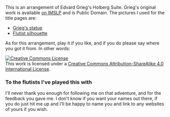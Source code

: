 This is an arrangement of Edvard Grieg's Holberg Suite. Grieg's original work is available [on IMSLP](https://imslp.org/wiki/Holberg_Suite,_Op.40_(Grieg,_Edvard)) and is Public Domain. The pictures I used for the title pages are:

* [Grieg's statue](https://pixabay.com/photos/bergen-norway-exterior-europe-2377432/)
* [Flutist silhouette](https://pixabay.com/vectors/flute-player-flautist-flutist-piper-160045/)

As for this arrangement, play it if you like, and if you do please say where you got it from. In other words:

<a rel="license" href="http://creativecommons.org/licenses/by-sa/4.0/"><img alt="Creative Commons License" style="border-width:0" src="https://i.creativecommons.org/l/by-sa/4.0/88x31.png" /></a><br />This work is licensed under a <a rel="license" href="http://creativecommons.org/licenses/by-sa/4.0/">Creative Commons Attribution-ShareAlike 4.0 International License</a>.

### To the flutists I've played this with

I'll never thank you enough for following me on that adventure, and for the feedback you gave me. I don't know if you want your names out there, if you do just hit me up and I'll be happy to name you and link to any websites of yours if you wish.
